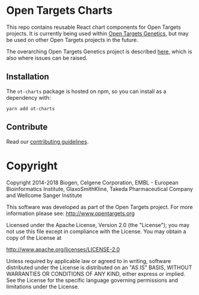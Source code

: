 # Open Targets Charts

This repo contains reusable React chart components for Open Targets projects. It is currently being used within [Open Targets Genetics](https://github.com/opentargets/genetics-app), but may be used on other Open Targets projects in the future.

The overarching Open Targets Genetics project is described [here](https://github.com/opentargets/genetics), which is also where issues can be raised.

## Installation

The `ot-charts` package is hosted on npm, so you can install as a dependency with:

```
yarn add ot-charts
```

## Contribute

Read our [contributing guidelines](CONTRIBUTING.md).

# Copyright

Copyright 2014-2018 Biogen, Celgene Corporation, EMBL - European Bioinformatics Institute, GlaxoSmithKline, Takeda Pharmaceutical Company and Wellcome Sanger Institute

This software was developed as part of the Open Targets project. For more information please see: http://www.opentargets.org

Licensed under the Apache License, Version 2.0 (the "License");
you may not use this file except in compliance with the License.
You may obtain a copy of the License at

http://www.apache.org/licenses/LICENSE-2.0

Unless required by applicable law or agreed to in writing, software
distributed under the License is distributed on an "AS IS" BASIS,
WITHOUT WARRANTIES OR CONDITIONS OF ANY KIND, either express or implied.
See the License for the specific language governing permissions and
limitations under the License.
